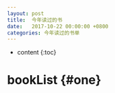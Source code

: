 ```yaml
---
layout: post
title:  今年读过的书
date:   2017-10-22 00:00:00 +0800
categories: 今年读过的书单 
---
```


* content
{:toc}


bookList			{#one}
====================================


